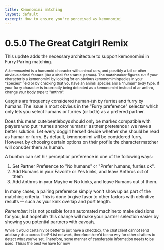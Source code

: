 ```yaml
---
title: Kemonomimi matching
layout: default
excerpt: How to ensure you're perceived as kemonomimi
---
```

# 0.5.0 The Great Catgirl Remix
This update adds the necessary architecture to support kemonomimi in Furry Pairing matching.

<small>A _kemonomimi_ is a humanoid character with animal ears, and possibly a tail or other obvious animal feature (like a shell for a turtle-person). The matchmaker figures out if your character is a kemonomimi by looking for an obvious kemonomimi species in your "species" field or by checking that you have an animal species and a "human" body type. If your furry character is incorrectly being detected as a kemonomimi instead of an anthro, change your body type to "anthro".</small>

Catgirls are frequently considered human-ish by furries and furry by humans. The issue is most obvious in the "Furry preference" selector which only lets you select humans or furries (or both) as a prefered partner.

Does this mean cute beetleboys should only be marked compatible with players who put "furries and/or humans" as their preference? We have a better solution: Let every doggirl herself decide whether she should be read as human or furry. By default, kemonomimi will be considered furry. However, by choosing certain options on their profile the character matcher will consider them as human.

A bunboy can set his perception preference in one of the following ways:
1. Set Partner Preference to "No humans" or "Prefer humans, furries ok".
2. Add Humans in your Favorite or Yes kinks, and leave Anthros out of them.
3. Add Anthros in your Maybe or No kinks, and leave Humans out of them.

In many cases, a pairing preference simply won't show up as part of the matching criteria. This is done to give favor to other factors with definitive results — such as your kink overlap and post length.

*Remember:* It is not possible for an automated machine to make decisions for you, but hopefully this change will make your partner selection easier by showing you potential partners with caveats.

<small>While it would certainly be better to just have a checkbox, the chat client cannot send arbitrary data across the F-List network, therefore there'd be no way for other chatters to detect what you've set. Therefore, some manner of transferable information needs to be used. This is the best we have for now.</small>
